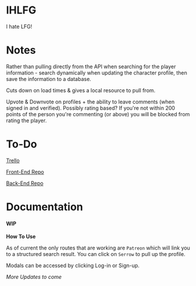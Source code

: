 # IHLFG

I hate LFG!

# Notes

Rather than pulling directly from the API when searching for the player information - search dynamically when updating the character profile, then save the information to a database.

Cuts down on load times & gives a local resource to pull from.

Upvote & Downvote on profiles + the ability to leave comments (when signed in and verified). Possibly rating based? If you're not within 200 points of the person you're commenting (or above) you will be blocked from rating the player.

# To-Do

[Trello](https://trello.com/b/qTFZ9bVa/ihlfg)

[Front-End Repo](https://github.com/Serrowxd/IHLFG)

[Back-End Repo](https://github.com/JaredRCooper/IHateLfgBackend)

# Documentation

#### **WIP**

**How To Use**

As of current the only routes that are working are `Patreon` which will link you to a structured search result. You can click on `Serrow` to pull up the profile.

Modals can be accessed by clicking Log-in or Sign-up.

_More Updates to come_
